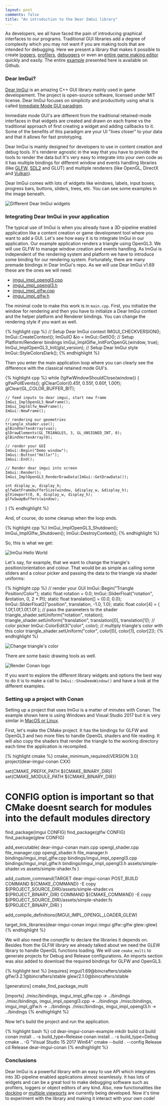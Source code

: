 ```yaml
---
layout: post
comments: false
title: "An introduction to the Dear ImGui library"
---
```


As developers, we all have faced the pain of introducing graphical interfaces to our programs.
Traditional GUI libraries add a degree of complexity which you may not want if you are making tools that are intended for debugging.
Here we present a library that makes it possible to create [loggers](https://github.com/ocornut/imgui/issues/2529),
[profilers](https://github.com/ocornut/imgui/issues/2265), [debuggers](https://github.com/ocornut/imgui/issues/2265)
or even an [entire game making editor](https://github.com/ocornut/imgui/issues/1607) quickly and easily.
The entire [example](https://github.com/conan-io/examples/tree/feature/conan_imgui/libraries/dear-imgui/basic) 
presented here is available on Github.

### Dear ImGui?

[Dear ImGui](https://github.com/ocornut/imgui) is an amazing C++ GUI library mainly used in game developement. 
The project is open-source software, licensed under MIT license. Dear ImGui focuses on simplicity and productivity using what is called 
[Inmediate Mode GUI paradigm](https://caseymuratori.com/blog_0001). 

Immediate mode GUI's are different from the traditional retained-mode interfaces in that widgets are created and drawn on each frame
vs the traditional approach of first creating a widget and adding callbacks to it. Some of the benefits of this paradigm are your
UI "lives closer" to your data and that it allows for fast prototyping.

Dear ImGui is mainly designed for developers to use in content creation and debug tools. It's renderer agnostic in the way that you
have to provide the tools to render the data but It's very easy to integrate into your own code as it has multiple bindings for
different window and events handling libraries (like [GLFW](https://www.glfw.org/), [SDL2](https://www.libsdl.org/index.php) and GLUT) 
and multiple renderers (like OpenGL, DirectX and [Vulkan](https://www.khronos.org/vulkan/)).

Dear ImGui comes with lots of widgets like windows, labels, input boxes, progress bars, buttons, sliders, trees, etc. You can see
some examples in the image beneath.

<p class="centered">
    <img  src="{{ site.url }}/assets/post_images/2019-06-26/conan-imgui-widgets.gif"  align="center"  alt="Different Dear ImGui widgets"/>
</p>

### Integrating Dear ImGui in your application

The typical use of ImGui is when you already have a 3D-pipeline enabled application like a content creation or game development tool
where you want to add a GUI. Let's see how easy it is to integrate ImGui in our application. Our example application renders a
triangle using OpenGL3. We will use GLFW to manage window creation and events handling. As ImGui is independent of the rendering
system and platform we have to introduce some binding for our rendering system. Fortunately, there are many premade bindings in Dear
ImGui's repo. As we will use Dear ImGui v1.69 these are the ones we will need:

* [imgui_impl_opengl3.cpp](https://github.com/ocornut/imgui/blob/v1.69/examples/imgui_impl_opengl3.cpp)
* [imgui_impl_opengl3.h](https://github.com/ocornut/imgui/blob/v1.69/examples/imgui_impl_opengl3.h)
* [imgui_impl_glfw.cpp](https://github.com/ocornut/imgui/blob/v1.69/examples/imgui_impl_glfw.cpp)
* [imgui_impl_glfw.h](https://github.com/ocornut/imgui/blob/v1.69/examples/imgui_impl_glfw.h)

The minimal code to make this work is in ``main.cpp``. First, you initialize the window for rendering and then you have to 
initialize a Dear ImGui context and the helper platform and Renderer bindings. You can change the rendering style if you want as well.

{% highlight cpp %}
// Setup Dear ImGui context
IMGUI_CHECKVERSION();
ImGui::CreateContext();
ImGuiIO &io = ImGui::GetIO();
// Setup Platform/Renderer bindings
ImGui_ImplGlfw_InitForOpenGL(window, true);
ImGui_ImplOpenGL3_Init(glsl_version);
// Setup Dear ImGui style
ImGui::StyleColorsDark();
{% endhighlight %}

Then you enter the main application loop where you can clearly see the difference with the classical retained mode GUI's.

{% highlight cpp %}
while (!glfwWindowShouldClose(window))
{
    glfwPollEvents();
    glClearColor(0.45f, 0.55f, 0.60f, 1.00f);
    glClear(GL_COLOR_BUFFER_BIT);

    // feed inputs to dear imgui, start new frame
    ImGui_ImplOpenGL3_NewFrame();
    ImGui_ImplGlfw_NewFrame();
    ImGui::NewFrame();

    // rendering our geometries
    triangle_shader.use();
    glBindVertexArray(vao);
    glDrawElements(GL_TRIANGLES, 3, GL_UNSIGNED_INT, 0);
    glBindVertexArray(0);

    // render your GUI
    ImGui::Begin("Demo window");
    ImGui::Button("Hello!");
    ImGui::End();

    // Render dear imgui into screen
    ImGui::Render();
    ImGui_ImplOpenGL3_RenderDrawData(ImGui::GetDrawData());

    int display_w, display_h;
    glfwGetFramebufferSize(window, &display_w, &display_h);
    glViewport(0, 0, display_w, display_h);
    glfwSwapBuffers(window);
}
{% endhighlight %}

And, of course, do some cleanup when the loop ends.

{% highlight cpp %}
ImGui_ImplOpenGL3_Shutdown();
ImGui_ImplGlfw_Shutdown();
ImGui::DestroyContext();
{% endhighlight %}

So, this is what we get:

<p class="centered">
    <img  src="{{ site.url }}/assets/post_images/2019-06-26/conan-imgui-hello-world.gif" align="center" alt="ImGui Hello World"/>
</p>

Let's say, for example, that we want to change the triangle's position/orientation and colour. That would be as simple as calling
some sliders and a colour picker and passing the data to the triangle via shader uniforms:

{% highlight cpp %}
// render your GUI
ImGui::Begin("Triangle Position/Color");
static float rotation = 0.0;
ImGui::SliderFloat("rotation", &rotation, 0, 2 * PI);
static float translation[] = {0.0, 0.0};
ImGui::SliderFloat2("position", translation, -1.0, 1.0);
static float color[4] = { 1.0f,1.0f,1.0f,1.0f };
// pass the parameters to the shader
triangle_shader.setUniform("rotation", rotation);
triangle_shader.setUniform("translation", translation[0], translation[1]);
// color picker
ImGui::ColorEdit3("color", color);
// multiply triangle's color with this color
triangle_shader.setUniform("color", color[0], color[1], color[2]);
{% endhighlight %}

<p class="centered">
    <img  src="{{ site.url }}/assets/post_images/2019-06-26/conan-imgui-triangle-rotate-color.gif" align="center" alt="Change triangle's color"/>
</p>

There are some basic drawing tools as well.

<p class="centered">
    <img  src="{{ site.url }}/assets/post_images/2019-06-26/conan-imgui-logo.png" align="center" alt="Render Conan logo"/>
</p>

If you want to explore the different library widgets and options the best way to do it is to make a call to ``ImGui::ShowDemoWindow()``
and have a look at the different examples.

### Setting up a project with Conan

Setting up a project that uses ImGui is a matter of minutes with Conan. The example shown here is using Windows and Visual Studio 2017
 but it is very similar in [MacOS or Linux](https://github.com/conan-io/examples/blob/feature/conan_imgui/libraries/dear-imgui/basic/README.md).

First, let's make the CMake project. It has the bindings for GLFW and OpenGL3 and two more files to handle OpenGL shaders and file 
 reading. It will also copy the shaders that render the triangle to the working directory each time the application is recompiled.

{% highlight cmake %}
cmake_minimum_required(VERSION 3.0)
project(dear-imgui-conan CXX)

set(CMAKE_PREFIX_PATH ${CMAKE_BINARY_DIR})
set(CMAKE_MODULE_PATH ${CMAKE_BINARY_DIR})

# CONFIG option is important so that CMake doesnt search for modules into the default modules directory
find_package(imgui CONFIG)
find_package(glfw CONFIG)
find_package(glew CONFIG)

add_executable( dear-imgui-conan 
                main.cpp 
                opengl_shader.cpp
                file_manager.cpp
                opengl_shader.h 
                file_manager.h 
                bindings/imgui_impl_glfw.cpp
                bindings/imgui_impl_opengl3.cpp
                bindings/imgui_impl_glfw.h
                bindings/imgui_impl_opengl3.h 
                assets/simple-shader.vs
                assets/simple-shader.fs )

add_custom_command(TARGET dear-imgui-conan
    POST_BUILD
    COMMAND ${CMAKE_COMMAND} -E copy ${PROJECT_SOURCE_DIR}/assets/simple-shader.vs ${PROJECT_BINARY_DIR}
    COMMAND ${CMAKE_COMMAND} -E copy ${PROJECT_SOURCE_DIR}/assets/simple-shader.fs ${PROJECT_BINARY_DIR}
)

add_compile_definitions(IMGUI_IMPL_OPENGL_LOADER_GLEW)

target_link_libraries(dear-imgui-conan imgui::imgui glfw::glfw glew::glew)
{% endhighlight %}

We will also need the *conanfile* to declare the libraries it depends on. Besides from the GLFW library we already talked about we need
 the GLEW library to handle OpenGL functions loading. We will use ``cmake_multi`` to generate projects for Debug and Release
 configurations. An imports section was also added to download the required bindings for GLFW and OpenGL3.

{% highlight text %}
[requires]
imgui/1.69@bincrafters/stable
glfw/3.2.1@bincrafters/stable
glew/2.1.0@bincrafters/stable

[generators]
cmake_find_package_multi

[imports]
./misc/bindings, imgui_impl_glfw.cpp -> ../bindings
./misc/bindings, imgui_impl_opengl3.cpp -> ../bindings
./misc/bindings, imgui_impl_glfw.h -> ../bindings
./misc/bindings, imgui_impl_opengl3.h -> ../bindings
{% endhighlight %}

Now let's build the project and run the application.

{% highlight bash %}
cd dear-imgui-conan-example
mkdir build
cd build
conan install .. -s build_type=Release
conan install .. -s build_type=Debug
cmake .. -G "Visual Studio 15 2017 Win64"
cmake --build . --config Release
cd Release
dear-imgui-conan
{% endhighlight %}

### Conclusions

Dear ImGui is a powerful library with an easy to use API which integrates into 3D-pipeline enabled applications almost seamlessly.
It has lots of widgets and can be a great tool to make debugging software such as profilers, loggers or object editors of any kind. 
Also, new functionalities like [docking](https://github.com/ocornut/imgui/issues/2109) or 
[multiple viewports](https://github.com/ocornut/imgui/issues/1542) 
are currently being developed. Now it's time to experiment with the library and making it interact with your own code!

